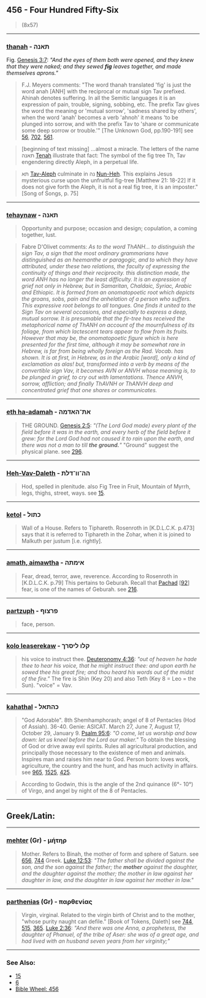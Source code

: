 ## 456 - Four Hundred Fifty-Six
> (8x57)

---

### [thanah](/keys/ThANH) - תאנה
Fig. [Genesis 3:7](https://biblehub.com/genesis/3-7.htm): *"And the eyes of them both were opened, and they knew that they were naked; and they sewed **fig** leaves together, and made themselves aprons."*

> F.J. Meyers comments: "The word thanah translated 'fig' is just the word anah [ANH] with the reciprocal or mutual sign Tav prefixed. Ahinah denotes suffering. In all the Semitic languages it is an expression of pain, trouble, signing, sobbing, etc. The prefix Tav gives the word the meaning or 'mutual sorrow', 'sadness shared by others', when the word 'anah' becomes a verb 'ahnoh' it means 'to be plunged into sorrow, and with the prefix Tav to 'share or communicate some deep sorrow or trouble.'" [The Unknown God, pp.190-191] see [56](56), [702](702), [561](561).

> [beginning of text missing] ...almost a miracle. The letters of the name תאנה [Tenah](/keys/ThANH) illustrate that fact: The symbol of the fig tree Th, Tav engendering directly Aleph, in a perpetual life.

> תא [Tav-Aleph](/keys/ThA) culminate in נה [Nun-Heh](/keys/NH). This explains Jesus mysterious curse upon the unfruitful fig-tree [Matthew 21: 18-22] If it does not give forth the Aleph, it is not a real fig tree, it is an imposter." [Song of Songs, p. 75]


---

### [tehaynaw](/keys/ThANH) - תאנה
> Opportunity and purpose; occasion and design; copulation, a coming together, lust.

> Fabre D'Olivet comments: *As to the word ThANH... to distinguish the sign Tav, a sign that the most ordinary grammarians have distinguished as an heemanthe or paragogic, and to which they have attributed, under these two relations, the faculty of expressing the continuity of things and their reciprocity. this distinction made, the word ANH has no longer the least difficulty. It is an expression of grief not only in Hebrew, but in Samaritan, Chaldaic, Syriac, Arabic and Ethiopic. It is formed from an onomatopoetic root which depicts the groans, sobs, pain and the anhelation of a person who suffers. This expressive root belongs to all tongues. One finds it united to the Sign Tav on several occasions, and especially to express a deep, mutual sorrow. It is presumable that the fir-tree has received the metaphorical name of ThANH on account of the mournfulness of its foliage, from which lactescent tears appear to flow from its fruits. However that may be, the onomatopoetic figure which is here presented for the first time, although it may be somewhat rare in Hebrew, is far from being wholly foreign as the Rad. Vocab. has shown. It is at first, in Hebrew, as in the Arabic [word], only a kind of exclamation as alas! but, transformed into a verb by means of the convertible sign Vav, it becomes AVN or ANVH whose meaning is, to be plunged in grief, to cry out with lamentations. Thence ANVH, sorrow, affliction; and finally ThAVNH or ThANVH deep and concentrated grief that one shares or communicates.*

---

### [eth ha-adamah](/keys/ATh-HADMH) - את־האדמה
> THE GROUND. [Genesis 2:5](http://biblehub.com//.htm): *"(The Lord God made) every plant of the field before it was in the earth, and every herb of the field before it grew: for the Lord God had not caused it to rain upon the earth, and there was not a man to till **the ground.**"* "Ground" suggest the physical plane. see [296](296).

---

### [Heh-Vav-Daleth](/keys/HH-VV-DLTh) - הה־וו־דלת
> Hod, spelled in plenitude. also Fig Tree in Fruit, Mountain of Myrrh, legs, thighs, street, ways. see [15](15).

---

### [ketol](/keys/KThVL) - כתול
> Wall of a House. Refers to Tiphareth. Rosenroth in [K.D.L.C.K. p.473] says that it is referred to Tiphareth in the Zohar, when it is joined to Malkuth per justum [i.e. rightly].

---

### [amath, aimawtha](/keys/AIMThH) - אימתה
> Fear, dread, terror, awe, reverence. According to Rosenroth in [K.D.L.C.K. p.79] This pertains to Geburah. Recall that [Pachad](/PChD) [[92](92)] fear, is one of the names of Geburah. see [216](216).

---

### [partzuph](/keys/PRTzVP) - פרצוף
> face, person.

---

### [kolo leaserekaw](/keys/QLV.LISRK) - קלו ליסרך
> his voice to instruct thee. [Deuteronomy 4:36](http://biblehub.com//.htm): *"out of heaven he hade thee to hear his voice, that he might instruct thee: and upon earth he sowed thee his great fire; and thou heard his words out of the midst of the fire."* The fire is Shin (Key 20) and also Teth (Key 8 = Leo = the Sun). "voice" = Vav.

---

### [kahathal](/keys/KHThAL) - כהתאל
> "God Adorable". 8th Shemhamphorash; angel of 8 of Pentacles (Hod of Assiah). 36-40. Genie: ASICAT. March 27, June 7, August 17, October 29, January 9. [Psalm 95:6](http://biblehub.com//.htm): *"O come, let us worship and bow down: let us kneel before the Lord our maker."* To obtain the blessing of God or drive away evil spirits. Rules all agricultural production, and principally those necessary to the existence of men and animals. Inspires man and raises him near to God. Person born: loves work, agriculture, the country and the hunt, and has much activity in affairs. see [965](965), [1525](1525), [425](425).

> According to Godwin, this is the angle of the 2nd quinance (6°- 10°) of Virgo, and angel by night of the 8 of Pentacles.

---

## Greek/Latin:

---

### [mehter](/greek?word=mhThr) (Gr) - μήτηρ
> Mother. Refers to Binah, the mother of form and sphere of Saturn. see [656](656), [744](744) Greek. [Luke 12:53](https://biblehub.com/luke/12-53.htm): *"The father shall be divided against the son, and the son against the father; the **mother** against the daughter, and the daughter against the mother; the mother in law against her daughter in law, and the daughter in law against her mother in law."*

---

### [parthenias](/greek?word=parthenias) (Gr) - παρθενίας
> Virgin, virginal. Related to the virgin birth of Christ and to the mother, "whose purity naught can defile." [Book of Tokens, Daleth] see [744](744), [515](515), [365](365). [Luke 2:36](https://biblehub.com/luke/2-36.htm): *"And there was one Anna, a prophetess, the daughter of Phanuel, of the tribe of Aser: she was of a great age, and had lived with an husband seven years from her virginity;"*

---

### See Also:

- [15](15)
- [6](6)
- [Bible Wheel: 456](https://www.biblewheel.com//GR/GR_Database.php?SearchBy_Gematria=456)
